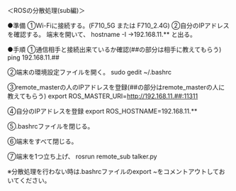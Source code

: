 ＜ROSの分散処理(sub編)＞

●準備
①Wi-Fiに接続する。(F710_5G または F710_2.4G)
②自分のIPアドレスを確認する。
端末を開いて、
hostname -I
→192.168.11.** と出る。

●手順
①通信相手と接続出来ているか確認(##の部分は相手に教えてもらう)
ping 192.168.11.##

②端末の環境設定ファイルを開く。
sudo gedit ~/.bashrc

③remote_masterの人のIPアドレスを登録(##の部分はremote_masterの人に教えてもらう)
export ROS_MASTER_URI=http://192.168.11.##:11311

④自分のIPアドレスを登録
export ROS_HOSTNAME=192.168.11.**

⑤.bashrcファイルを閉じる。

⑥端末をすべて閉じる。

⑦端末を1つ立ち上げ、
rosrun remote_sub talker.py



※分散処理を行わない時は.bashrcファイルのexport ~をコメントアウトしておいてください。
